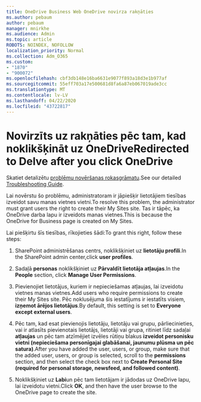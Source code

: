 ```yaml
---
title: OneDrive Business Web OneDrive novirza rakņāties
ms.author: pebaum
author: pebaum
manager: mnirkhe
ms.audience: Admin
ms.topic: article
ROBOTS: NOINDEX, NOFOLLOW
localization_priority: Normal
ms.collection: Adm_O365
ms.custom:
- "1870"
- "900072"
ms.openlocfilehash: cbf3db148e16ba6631e9077f893a18d3e1b977af
ms.sourcegitcommit: 55eff703a17e500681d8fa6a87eb067019ade3cc
ms.translationtype: MT
ms.contentlocale: lv-LV
ms.lasthandoff: 04/22/2020
ms.locfileid: "43722817"
---
```

# <a name="redirected-to-delve-after-you-click-onedrive"></a><span data-ttu-id="d8e2e-102">Novirzīts uz rakņāties pēc tam, kad noklikšķināt uz OneDrive</span><span class="sxs-lookup"><span data-stu-id="d8e2e-102">Redirected to Delve after you click OneDrive</span></span>

<span data-ttu-id="d8e2e-103">Skatiet detalizētu [problēmu novēršanas rokasgrāmatu](https://docs.microsoft.com/sharepoint/support/sites/troubleshooting-guide-for-sites-stopped-at-provisioning).</span><span class="sxs-lookup"><span data-stu-id="d8e2e-103">See our detailed [Troubleshooting Guide](https://docs.microsoft.com/sharepoint/support/sites/troubleshooting-guide-for-sites-stopped-at-provisioning).</span></span>

<span data-ttu-id="d8e2e-104">Lai novērstu šo problēmu, administratoram ir jāpiešķir lietotājiem tiesības izveidot savu manas vietnes vietni.</span><span class="sxs-lookup"><span data-stu-id="d8e2e-104">To resolve this problem, the administrator must grant users the right to create their My Sites site.</span></span> <span data-ttu-id="d8e2e-105">Tas ir tāpēc, ka OneDrive darba lapu ir izveidots manas vietnes.</span><span class="sxs-lookup"><span data-stu-id="d8e2e-105">This is because the OneDrive for Business page is created on My Sites.</span></span>

<span data-ttu-id="d8e2e-106">Lai piešķirtu šīs tiesības, rīkojieties šādi:</span><span class="sxs-lookup"><span data-stu-id="d8e2e-106">To grant this right, follow these steps:</span></span>

1. <span data-ttu-id="d8e2e-107">SharePoint administrēšanas centrs, noklikšķiniet uz **lietotāju profili**.</span><span class="sxs-lookup"><span data-stu-id="d8e2e-107">In the SharePoint admin center,click **user profiles**.</span></span>

2. <span data-ttu-id="d8e2e-108">Sadaļā **personas** noklikšķiniet uz **Pārvaldīt lietotāja atļaujas**.</span><span class="sxs-lookup"><span data-stu-id="d8e2e-108">In the **People** section, click **Manage User Permissions**.</span></span>

3. <span data-ttu-id="d8e2e-109">Pievienojiet lietotājus, kuriem ir nepieciešamas atļaujas, lai izveidotu vietnes manas vietnes.</span><span class="sxs-lookup"><span data-stu-id="d8e2e-109">Add users who require permissions to create their My Sites site.</span></span> <span data-ttu-id="d8e2e-110">Pēc noklusējuma šis iestatījums ir iestatīts visiem, **izņemot ārējos lietotājus**.</span><span class="sxs-lookup"><span data-stu-id="d8e2e-110">By default, this setting is set to **Everyone except external users**.</span></span>

4. <span data-ttu-id="d8e2e-111">Pēc tam, kad esat pievienojis lietotāju, lietotāju vai grupu, pārliecinieties, vai ir atlasīts pievienotais lietotājs, lietotāji vai grupa, ritiniet līdz sadaļai **atļaujas** un pēc tam atzīmējiet izvēles rūtiņu blakus **izveidot personisku vietni (nepieciešama personīgajai glabāšanai, jaunumu plūsma un pēc satura)**.</span><span class="sxs-lookup"><span data-stu-id="d8e2e-111">After you have added the user, users, or group, make sure that the added user, users, or group is selected, scroll to the **permissions** section, and then select the check box next to **Create Personal Site (required for personal storage, newsfeed, and followed content)**.</span></span>

5. <span data-ttu-id="d8e2e-112">Noklikšķiniet uz **Labi**un pēc tam lietotājam ir jādodas uz OneDrive lapu, lai izveidotu vietni.</span><span class="sxs-lookup"><span data-stu-id="d8e2e-112">Click **OK**, and then have the user browse to the OneDrive page to create the site.</span></span>
